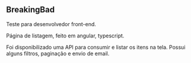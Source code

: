 ## BreakingBad

Teste para desenvolvedor front-end.

Página de listagem, feito em angular, typescript.

Foi disponibilizado uma API para consumir e listar os itens na tela.
Possui alguns filtros, paginação e envio de email.
